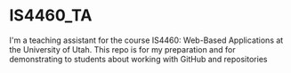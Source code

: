 # IS4460_TA
I'm a teaching assistant for the course IS4460: Web-Based Applications at the University of Utah. This repo is for my preparation and for demonstrating to students about working with GitHub and repositories
